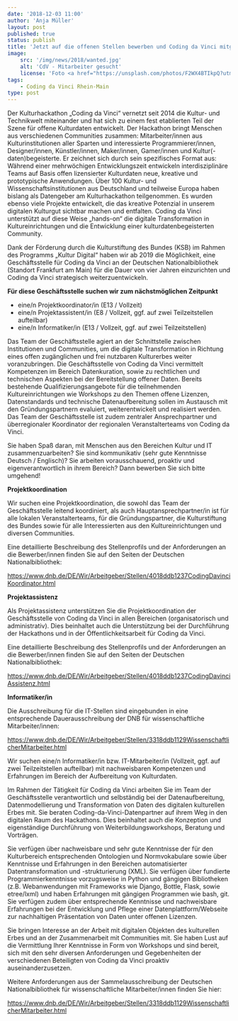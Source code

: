 ```yaml
---
date: '2018-12-03 11:00'
author: 'Anja Müller'
layout: post
published: true
status: publish
title: 'Jetzt auf die offenen Stellen bewerben und Coding da Vinci mitgestalten!'
image:
    src: '/img/news/2018/wanted.jpg'
    alt: 'CdV - Mitarbeiter gesucht'
    license: 'Foto <a href="https://unsplash.com/photos/F2WX4BTIkpQ?utm_source=unsplash&utm_medium=referral&utm_content=creditCopyText" target="_blank">Jason Leung</a> <a href="https://unsplash.com/?utm_source=unsplash&utm_medium=referral&utm_content=creditCopyText" target="_blank">on Unsplash</a>'
tags:
    - Coding da Vinci Rhein-Main
type: post
---
```

<p>
Der Kulturhackathon „Coding da Vinci“ vernetzt seit 2014 die Kultur- und                                                                                                                                                                                                                                                       
Technikwelt miteinander und hat sich zu einem fest etablierten Teil der                                                                                                                                                                                                                                                        
Szene für offene Kulturdaten entwickelt. Der Hackathon bringt Menschen aus                                                                                                                                                                                                                                                     
verschiedenen Communities zusammen: Mitarbeiter/innen aus                                                                                                                                                                                                                                                                      
Kulturinstitutionen aller Sparten und interessierte Programmierer/innen,                                                                                                                                                                                                                                                       
Designer/innen, Künstler/innen, Maker/innen, Gamer/innen und                                                                                                                                                                                                                                                                   
Kultur(-daten)begeisterte. Er zeichnet sich durch sein spezifisches Format                                                                                                                                                                                                                                                     
aus: Während einer mehrwöchigen Entwicklungszeit entwickeln                                                                                                                                                                                                                                                                    
interdisziplinäre Teams auf Basis offen lizensierter Kulturdaten neue,                                                                                                                                                                                                                                                         
kreative und prototypische Anwendungen. Über 100 Kultur- und                                                                                                                                                                                                                                                                   
Wissenschaftsinstitutionen aus Deutschland und teilweise Europa haben                                                                                                                                                                                                                                                          
bislang als Datengeber am Kulturhackathon teilgenommen. Es wurden ebenso                                                                                                                                                                                                                                                       
viele Projekte entwickelt, die das kreative Potenzial in unserem digitalen                                                                                                                                                                                                                                                     
Kulturgut sichtbar machen und entfalten. Coding da Vinci unterstützt auf                                                                                                                                                                                                                                                       
diese Weise „hands-on“ die digitale Transformation in Kultureinrichtungen                                                                                                                                                                                                                                                      
und die Entwicklung einer kulturdatenbegeisterten Community.                                                                                                                                                                                                                                                                   
<p>
</p>
Dank der Förderung durch die Kulturstiftung des Bundes (KSB) im Rahmen des                                                                                                                                                                                                                                                     
Programms „Kultur Digital“ haben wir ab 2019 die Möglichkeit, eine                                                                                                                                                                                                                                                             
Geschäftsstelle für Coding da Vinci an der Deutschen Nationalbibliothek                                                                                                                                                                                                                                                        
(Standort Frankfurt am Main) für die Dauer von vier Jahren einzurichten und                                                                                                                                                                                                                                                    
Coding da Vinci strategisch weiterzuentwickeln.                          
</p>
<p>
<b>Für diese Geschäftsstelle suchen wir zum nächstmöglichen Zeitpunkt</b>                                                                                                                                                                                                                                             
</p>

<p>
<ul>
	<li>eine/n Projektkoordinator/in (E13 / Vollzeit)</li>
	<li>eine/n Projektassistent/in (E8 / Vollzeit, ggf. auf zwei Teilzeitstellen aufteilbar)</li> 
	<li>eine/n Informatiker/in (E13 / Vollzeit, ggf. auf zwei Teilzeitstellen)</li>
</ul>
</p>
<p>
Das Team der Geschäftsstelle agiert an der Schnittstelle zwischen                                                                                                                                                                                                                                                              
Institutionen und Communities, um die digitale Transformation in Richtung                                                                                                                                                                                                                                                      
eines offen zugänglichen und frei nutzbaren Kulturerbes weiter                                                                                                                                                                                                                                                                 
voranzubringen. Die Geschäftsstelle von Coding da Vinci vermittelt                                                                                                                                                                                                                                                             
Kompetenzen im Bereich Datenkuration, sowie zu rechtlichen und technischen                                                                                                                                                                                                                                                     
Aspekten bei der Bereitstellung offener Daten. Bereits bestehende                                                                                                                                                                                                                                                              
Qualifizierungsangebote für die teilnehmenden Kultureinrichtungen wie                                                                                                                                                                                                                                                          
Workshops zu den Themen offene Lizenzen, Datenstandards und technische                                                                                                                                                                                                                                                         
Datenaufbereitung sollen im Austausch mit den Gründungspartnern evaluiert,                                                                                                                                                                                                                                                     
weiterentwickelt und realisiert werden. Das Team der Geschäftsstelle ist                                                                                                                                                                                                                                                       
zudem zentraler Ansprechpartner und überregionaler Koordinator der                                                                                                                                                                                                                                                             
regionalen Veranstalterteams von Coding da Vinci.                                                                                                                                                                                                                                                                              
</p>
<p>
Sie haben Spaß daran, mit Menschen aus den Bereichen Kultur und IT                                                                                                                                                                                                                                                             
zusammenzuarbeiten? Sie sind kommunikativ (sehr gute Kenntnisse Deutsch /                                                                                                                                                                                                                                                      
Englisch)? Sie arbeiten vorausschauend, proaktiv und eigenverantwortlich in                                                                                                                                                                                                                                                    
ihrem Bereich? Dann bewerben Sie sich bitte umgehend!                                                                                                                                                                                                                                                                          
</p>
<b>Projektkoordination</b>
<p>
Wir suchen eine Projektkoordination, die sowohl das Team der                                                                                                                                                                                                                                                                   
Geschäftsstelle leitend koordiniert, als auch Hauptansprechpartner/in ist                                                                                                                                                                                                                                                      
für alle lokalen Veranstalterteams, für die Gründungspartner, die                                                                                                                                                                                                                                                              
Kulturstiftung des Bundes sowie für alle Interessierten aus den                                                                                                                                                                                                                                                                
Kultureinrichtungen und diversen Communities.                                                                                                                                                                                                                                                                                  
</p>
<p>
Eine detaillierte Beschreibung des Stellenprofils und der Anforderungen an                                                                                                                                                                                                                                                     
die Bewerber/innen finden Sie auf den Seiten der Deutschen                                                                                                                                                                                                                                                                     
Nationalbibliothek:                                                                                                                                                                                                                                                                                                            
</p>
<p>
<a href="https://www.dnb.de/DE/Wir/Arbeitgeber/Stellen/4018ddb1237CodingDavinciKoordinator.html">https://www.dnb.de/DE/Wir/Arbeitgeber/Stellen/4018ddb1237CodingDavinciKoordinator.html</a>
</p>
<p>
<b>Projektassistenz</b>
</p>
<p>
Als Projektassistenz unterstützen Sie die Projektkoordination der                                                                                                                                                                                                                                                              
Geschäftsstelle von Coding da Vinci in allen Bereichen (organisatorisch und                                                                                                                                                                                                                                                    
administrativ). Dies beinhaltet auch die Unterstützung bei der Durchführung                                                                                                                                                                                                                                                    
der Hackathons und in der Öffentlichkeitsarbeit für Coding da Vinci.
</p>
Eine detaillierte Beschreibung des Stellenprofils und der Anforderungen an                                                                                                                                                                                                                                                     
die Bewerber/innen finden Sie auf den Seiten der Deutschen                                                                                                                                                                                                                                                                     
Nationalbibliothek:                                                                                                                                                                                                                                                                                                            
<p>
<a href="https://www.dnb.de/DE/Wir/Arbeitgeber/Stellen/4018ddb1237CodingDavinciAssistenz.html">https://www.dnb.de/DE/Wir/Arbeitgeber/Stellen/4018ddb1237CodingDavinciAssistenz.html</a>
</p>
<p>
<b>Informatiker/in</b>
</p>
<p>
Die Ausschreibung für die IT-Stellen sind eingebunden in eine                                                                                                                                                                                                                                                                  
entsprechende Dauerausschreibung der DNB für wissenschaftliche                                                                                                                                                                                                                                                                 
Mitarbeiter/innen:                                                                                                                                                                                                                                                                                                             
</p>
<p>
<a href="https://www.dnb.de/DE/Wir/Arbeitgeber/Stellen/3318ddb1129WissenschaftlicherMitarbeiter.html">https://www.dnb.de/DE/Wir/Arbeitgeber/Stellen/3318ddb1129WissenschaftlicherMitarbeiter.html</a>
</p>
<p>
Wir suchen eine/n Informatiker/in bzw. IT-Mitarbeiter/in (Vollzeit, ggf.                                                                                                                                                                                                                                                       
auf zwei Teilzeitstellen aufteilbar) mit nachweisbaren Kompetenzen und                                                                                                                                                                                                                                                         
Erfahrungen im Bereich der Aufbereitung von Kulturdaten.                                                                                                                                                                                                                                                                       
</p>
<p>
Im Rahmen der Tätigkeit für Coding da Vinci arbeiten Sie im Team der                                                                                                                                                                                                                                                           
Geschäftsstelle verantwortlich und selbständig bei der Datenaufbereitung,                                                                                                                                                                                                                                                      
Datenmodellierung und Transformation von Daten des digitalen kulturellen                                                                                                                                                                                                                                                       
Erbes mit. Sie beraten Coding-da-Vinci-Datenpartner auf ihrem Weg in den                                                                                                                                                                                                                                                       
digitalen Raum des Hackathons. Dies beinhaltet auch die Konzeption und                                                                                                                                                                                                                                                         
eigenständige Durchführung von Weiterbildungsworkshops, Beratung und                                                                                                                                                                                                                                                           
Vorträgen.                                                                                                                                                                                                                                                                                                                     
</p>
<p>
Sie verfügen über nachweisbare und sehr gute Kenntnisse der für den                                                                                                                                                                                                                                                            
Kulturbereich entsprechenden Ontologien und Normvokabulare sowie über                                                                                                                                                                                                                                                          
Kenntnisse und Erfahrungen in den Bereichen automatisierter                                                                                                                                                                                                                                                                    
Datentransformation und -strukturierung (XML). Sie verfügen über fundierte                                                                                                                                                                                                                                                     
Programmierkenntnisse vorzugsweise in Python und gängigen Bibliotheken                                                                                                                                                                                                                                                         
(z.B. Webanwendungen mit Frameworks wie Django, Bottle, Flask, sowie                                                                                                                                                                                                                                                           
etree/lxml) und haben Erfahrungen mit gängigen Programmen wie bash, git.                                                                                                                                                                                                                                                       
Sie verfügen zudem über entsprechende Kenntnisse und nachweisbare                                                                                                                                                                                                                                                              
Erfahrungen  bei der Entwicklung und Pflege einer Datenplattform/Webseite                                                                                                                                                                                                                                                      
zur nachhaltigen Präsentation von Daten unter offenen Lizenzen.
</p>
<p>
Sie bringen Interesse an der Arbeit mit digitalen Objekten des kulturellen                                                                                                                                                                                                                                                     
Erbes und an der Zusammenarbeit mit Communities mit. Sie haben Lust auf die                                                                                                                                                                                                                                                    
Vermittlung Ihrer Kenntnisse in Form von Workshops und sind bereit, sich                                                                                                                                                                                                                                                       
mit den sehr diversen Anforderungen und Gegebenheiten der verschiedenen                                                                                                                                                                                                                                                        
Beteiligten von Coding da Vinci proaktiv auseinanderzusetzen.
</p>
<p>
Weitere Anforderungen aus der Sammelausschreibung der Deutschen                                                                                                                                                                                                                                                                
Nationalbibliothek für wissenschaftliche Mitarbeiter/innen finden Sie hier:                                                                                                                                                                                                                                                    
</p>
<p>
<a href="https://www.dnb.de/DE/Wir/Arbeitgeber/Stellen/3318ddb1129WissenschaftlicherMitarbeiter.html">https://www.dnb.de/DE/Wir/Arbeitgeber/Stellen/3318ddb1129WissenschaftlicherMitarbeiter.html</a>
</p>
